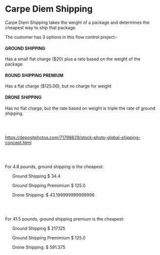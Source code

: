 <h1>Carpe Diem Shipping</h1>
<p>Carpe Diem Shipping takes the weight of a package and determines the cheapest way to ship that package.</p>
<p> The customer has 3 options in this flow control project:-
<br>
<h4>GROUND SHIPPING</h4>
<p>Has a small flat charge ($20) plus a rate based on the weight of the package.</p>

<h4>ROUND SHIPPING PREMIUM</h4>
<p>Has a flat charge ($125.00), but no charge for weight</p>

<h4>DRONE SHIPPING</h4>
<p>Has no flat charge, but the rate based on weight is triple the rate of ground shipping.</p>
<br>
<br>

<img>https://depositphotos.com/71798629/stock-photo-global-shipping-concept.html<img/>

<br>
<br>
<p>For 4.8 pounds, ground shipping is the cheapest:</p>

<ul>Ground Shipping $ 34.4</ul>
<ul>Ground Shipping Premimium $ 125.0</ul>
<ul>Drone Shipping: $ 43.199999999999996</ul>
<br>
<br>
<p>For 41.5 pounds, ground shipping premium is the cheapest:</p>

<ul>Ground Shipping $ 217.125</ul>
<ul>Ground Shipping Premimium $ 125.0</ul>
<ul>Drone Shipping: $ 591.375</ul>

